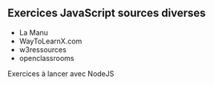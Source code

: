 ## Exercices JavaScript sources diverses

- La Manu
- WayToLearnX.com
- w3ressources
- openclassrooms

Exercices à lancer avec NodeJS
